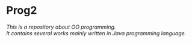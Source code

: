 # Prog2
_This is a repository about OO programming._<br />
_It contains several works mainly written in Java programming language._
